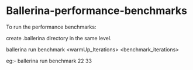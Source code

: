 # Ballerina-performance-benchmarks

To run the performance benchmarks:

create .ballerina directory in the same level.

ballerina run benchmark <warmUp_Iterations> <benchmark_iterations> 

eg:- ballerina run benchmark  22 33 
